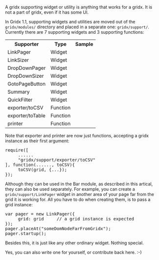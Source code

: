 A gridx supporting widget or utility is anything that works for a gridx. It is not a part of gridx, even if it has some UI. 

In Gridx 1.1, supporting widgets and utilities are moved out of the `gridx/modules/` directory and placed in a separate one: `gridx/support/`. Currently there are 7 supporting widgets and 3 supporting functions:

<table>
<tr><th>Supporter</th><th>Type</th><th>Sample</th></tr>
<tr><td>LinkPager</td><td>Widget</td><td></td></tr>
<tr><td>LinkSizer</td><td>Widget</td><td></td></tr>
<tr><td>DropDownPager</td><td>Widget</td><td></td></tr>
<tr><td>DropDownSizer</td><td>Widget</td><td></td></tr>
<tr><td>GotoPageButton</td><td>Widget</td><td></td></tr>
<tr><td>Summary</td><td>Widget</td><td></td></tr>
<tr><td>QuickFilter</td><td>Widget</td><td></td></tr>
<tr><td>exporter/toCSV</td><td>Function</td><td></td></tr>
<tr><td>exporter/toTable</td><td>Function</td><td></td></tr>
<tr><td>printer</td><td>Function</td><td></td></tr>
</table>

Note that exporter and printer are now just functions, accepting a gridx instance as their first argument:

<pre>
require([
     ......
     "gridx/support/exporter/toCSV"
], function(......, toCSV){
     toCSV(grid, {...});
});
</pre>

Although they can be used in the Bar module, as described in this artical, they can also be used separately. For example, you can create a `gridx/support/LinkPager` widget in another area of your page far from the grid it is working for. All you have to do when creating them, is to pass a grid instance:

<pre>
var pager = new LinkPager({
     grid: grid     // a grid instance is expected
});
pager.placeAt("someDomNodeFarFromGridx");
pager.startup();
</pre>

Besides this, it is just like any other ordinary widget. Nothing special.<br/>

Yes, you can also write one for yourself, or contribute back here. :-)